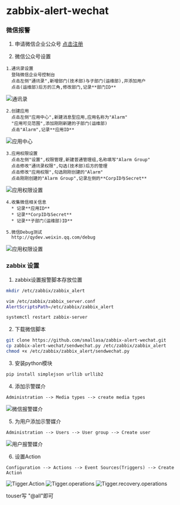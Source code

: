 # zabbix-alert-wechat

### 微信报警
1. 申请微信企业公众号 [点击注册](https://qy.weixin.qq.com/)

2. 微信公众号设置
```text
1.通讯录设置
  登陆微信企业号控制台  
  点击左侧"通讯录",新增部门(技术部)与子部门(运维部),并添加用户
  点击(运维部)后方的三角,修改部门,记录**部门ID**  
```
![通讯录](img/通讯录.png)

```text
2.创建应用
  点击左侧"应用中心",新建消息型应用,应用名称为"Alarm"
  "应用可见范围",添加刚刚新建的子部门(运维部)  
  点击"Alarm",记录**应用ID**
```
![应用中心](img/应用中心.png)

```text
3.应用权限设置
  点击左侧"设置",权限管理,新建普通管理组,名称填写"Alarm Group"
  点击修改"通讯录权限",勾选(技术部)后方的管理
  点击修改"应用权限",勾选刚刚创建的"Alarm"
  点击刚刚创建的"Alarm Group",记录左侧的**CorpID与Secret**
```
![应用权限设置](img/权限管理.png)

```text
4.收集微信相关信息
  * 记录**应用ID**
  * 记录**CorpID与Secret**
  * 记录**子部门(运维部)ID**
```

```text
5.微信Debug测试
  http://qydev.weixin.qq.com/debug
```
![应用权限设置](img/微信调试接口.png)


### zabbix 设置
1. zabbix设置报警脚本存放位置
```bash
mkdir /etc/zabbix/zabbix_alert

vim /etc/zabbix/zabbix_server.conf
AlertScriptsPath=/etc/zabbix/zabbix_alert

systemctl restart zabbix-server
```

2. 下载微信脚本
```bash
git clone https://github.com/smallasa/zabbix-alert-wechat.git
cp zabbix-alert-wechat/sendwechat.py /etc/zabbix/zabbix_alert
chmod +x /etc/zabbix/zabbix_alert/sendwechat.py
```

3. 安装python模块
```bash
pip install simplejson urllib urllib2
```

4. 添加示警媒介
```text
Administration --> Media types --> create media types
```
![微信报警媒介](img/微信报警媒介.png)

5. 为用户添加示警媒介
```text
Administration --> Users --> User group --> Create user
```
![用户报警媒介](img/用户报警媒介.png)

6. 设置Action
```text
Configuration --> Actions --> Event Sources(Triggers) --> Create Action
```
![Tigger.Action](img/Tigger.Action.png)
![Tigger.operations](img/Tigger.operations.png)
![Tigger.recovery.operations](img/Tigger.recovery.operations.png)


touser写 "@all"即可
